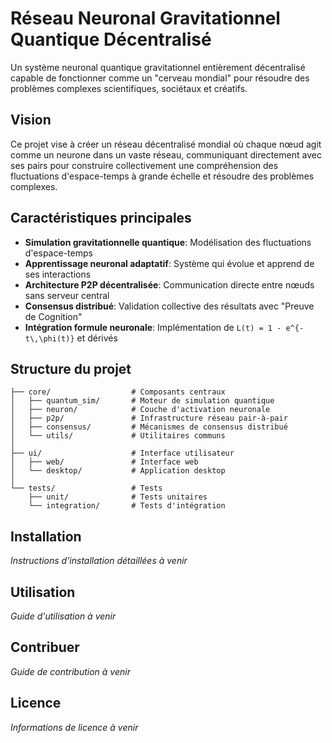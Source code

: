# Réseau Neuronal Gravitationnel Quantique Décentralisé

Un système neuronal quantique gravitationnel entièrement décentralisé capable de fonctionner comme un "cerveau mondial" pour résoudre des problèmes complexes scientifiques, sociétaux et créatifs.

## Vision

Ce projet vise à créer un réseau décentralisé mondial où chaque nœud agit comme un neurone dans un vaste réseau, communiquant directement avec ses pairs pour construire collectivement une compréhension des fluctuations d'espace-temps à grande échelle et résoudre des problèmes complexes.

## Caractéristiques principales

- **Simulation gravitationnelle quantique**: Modélisation des fluctuations d'espace-temps
- **Apprentissage neuronal adaptatif**: Système qui évolue et apprend de ses interactions
- **Architecture P2P décentralisée**: Communication directe entre nœuds sans serveur central
- **Consensus distribué**: Validation collective des résultats avec "Preuve de Cognition"
- **Intégration formule neuronale**: Implémentation de `L(t) = 1 - e^{-t\,\phi(t)}` et dérivés

## Structure du projet

```
├── core/                  # Composants centraux
│   ├── quantum_sim/       # Moteur de simulation quantique
│   ├── neuron/            # Couche d'activation neuronale
│   ├── p2p/               # Infrastructure réseau pair-à-pair
│   ├── consensus/         # Mécanismes de consensus distribué
│   └── utils/             # Utilitaires communs
│
├── ui/                    # Interface utilisateur
│   ├── web/               # Interface web
│   └── desktop/           # Application desktop
│
└── tests/                 # Tests
    ├── unit/              # Tests unitaires
    └── integration/       # Tests d'intégration
```

## Installation

*Instructions d'installation détaillées à venir*

## Utilisation

*Guide d'utilisation à venir*

## Contribuer

*Guide de contribution à venir*

## Licence

*Informations de licence à venir*